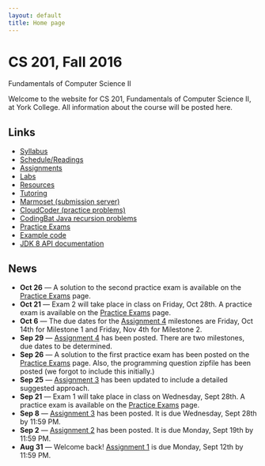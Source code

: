 ```yaml
---
layout: default
title: Home page
---
```


# CS 201, Fall 2016

<div id="subtitle">Fundamentals of Computer Science II</div>

Welcome to the website for CS 201, Fundamentals of Computer Science II, at York College.  All information about the course will be posted here.

## Links

* [Syllabus](syllabus.html)
* [Schedule/Readings](schedule.html)
* [Assignments](assign/index.html)
* [Labs](labs/index.html)
* [Resources](resources/index.html)
* [Tutoring](tutoring.html)
* [Marmoset (submission server)](https://cs.ycp.edu/marmoset)
* [CloudCoder (practice problems)](https://cs.ycp.edu/cloudcoder)
* [CodingBat Java recursion problems](http://codingbat.com/java/Recursion-1)
* [Practice Exams](practice/index.html)
* [Example code](examples/index.html)
* [JDK 8 API documentation](https://docs.oracle.com/javase/8/docs/api/)

## News

* **Oct 26** &mdash; A solution to the second practice exam is available on the [Practice Exams](practice/index.html) page.
* **Oct 21** &mdash; Exam 2 will take place in class on Friday, Oct 28th.  A practice exam is available on the [Practice Exams](practice/index.html) page.
* **Oct 6** &mdash; The due dates for the [Assignment 4](assign/assign04.html) milestones are Friday, Oct 14th for Milestone 1 and Friday, Nov 4th for Milestone 2.
* **Sep 29** &mdash; [Assignment 4](assign/assign04.html) has been posted.  There are two milestones, due dates to be determined.
* **Sep 26** &mdash; A solution to the first practice exam has been posted on the [Practice Exams](practice/index.html) page.  Also, the programming question zipfile has been posted (we forgot to include this initially.)
* **Sep 25** &mdash; [Assignment 3](assign/assign03.html) has been updated to include a detailed suggested approach.
* **Sep 21** &mdash; Exam 1 will take place in class on Wednesday, Sept 28th.  A practice exam is available on the [Practice Exams](practice/index.html) page.
* **Sep 8** &mdash; [Assignment 3](assign/assign03.html) has been posted.  It is due Wednesday, Sept 28th by 11:59 PM.
* **Sep 2** &mdash; [Assignment 2](assign/assign02.html) has been posted. It is due Monday, Sept 19th by 11:59 PM.
* **Aug 31** &mdash; Welcome back!  [Assignment 1](assign/assign01.html) is due Monday, Sept 12th by 11:59 PM.
